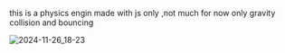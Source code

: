 this is a physics engin made with js only ,not much for now only gravity collision and bouncing 


![2024-11-26_18-23](https://github.com/user-attachments/assets/01cd523d-55ae-40f3-bb95-c93654b912c5)
